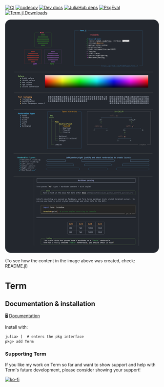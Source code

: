 [![CI](https://github.com/FedeClaudi/Term.jl/actions/workflows/CI.yml/badge.svg)](https://github.com/FedeClaudi/Term.jl/actions/workflows/CI.yml)
[![codecov](https://codecov.io/gh/FedeClaudi/Term.jl/branch/master/graph/badge.svg?token=SZM70KS8PK)](https://codecov.io/gh/FedeClaudi/Term.jl)
[![Dev docs](https://img.shields.io/badge/docs-stable-blue.svg)](https://fedeclaudi.github.io/Term.jl/dev/)
[![JuliaHub deps](https://juliahub.com/docs/Term/deps.svg)](https://juliahub.com/ui/Packages/Term/Ctj9q?t=2)
[![PkgEval](https://juliaci.github.io/NanosoldierReports/pkgeval_badges/T/Term.named.svg)](https://juliaci.github.io/NanosoldierReports/pkgeval_badges/T/Term.html)
[![Term.jl Downloads](https://shields.io/endpoint?url=https://pkgs.genieframework.com/api/v1/badge/Term)](https://pkgs.genieframework.com?packages=Term)

![](readme.png)

(To see how the content in the image above was created, check: README.jl)
# Term

## Documentation & installation

🖥️  [Documentation](https://fedeclaudi.github.io/Term.jl) 



Install with:
```
julia> ]  # enters the pkg interface
pkg> add Term
```


### Supporting Term
If you like my work on Term so far and want to show support and help with Term's future development, please consider showing your support!

[![ko-fi](https://ko-fi.com/img/githubbutton_sm.svg)](https://ko-fi.com/C0C5E36Z2)
